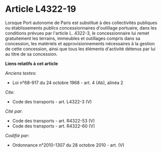# Article L4322-19

Lorsque Port autonome de Paris est substitué à des collectivités publiques ou établissements publics concessionnaires
d'outillage portuaire, dans les conditions prévues par l'article L. 4322-3, le concessionnaire lui remet gratuitement les
terrains, immeubles et outillages compris dans sa concession, les matériels et approvisionnements nécessaires à la gestion de
cette concession, ainsi que tous les éléments d'activité détenus par lui au titre de sa concession.

**Liens relatifs à cet article**

_Anciens textes_:

  - Loi n°68-917 du 24 octobre 1968 - art. 4 (Ab), alinéa 2

_Cite_:

  - Code des transports - art. L4322-3 (V)

_Cité par_:

  - Code des transports - art. R4322-53 (V)
  - Code des transports - art. R4322-60 (V)

_Codifié par_:

  - Ordonnance n°2010-1307 du 28 octobre 2010 - art. (V)

